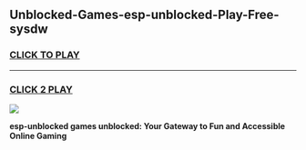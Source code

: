 
## Unblocked-Games-esp-unblocked-Play-Free-sysdw
<h3>
<a href="https://premium76.site?title=esp-unblocked&ref=18A1">CLICK TO PLAY</a></h3>
<hr>

<h3>
<a href="https://premium76.site?title=esp-unblocked&ref=18A1">CLICK 2 PLAY</a>
  
</h3>

<a href="https://premium76.site?title=esp-unblocked&ref=18A1"><img src="https://clearcache.store/games.png"></a>


**esp-unblocked games unblocked: Your Gateway to Fun and Accessible Online Gaming**
